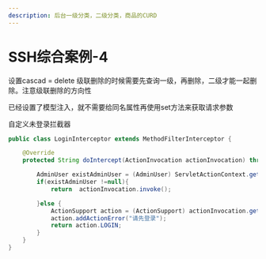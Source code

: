 ```yaml
---
description: 后台一级分类，二级分类，商品的CURD 
---
```


# SSH综合案例-4

设置cascad = delete 级联删除的时候需要先查询一级，再删除，二级才能一起删除。注意级联删除的方向性



已经设置了模型注入，就不需要给同名属性再使用set方法来获取请求参数


自定义未登录拦截器

```java
public class LoginInterceptor extends MethodFilterInterceptor {

    @Override
    protected String doIntercept(ActionInvocation actionInvocation) throws Exception {

        AdminUser existAdminUser = (AdminUser) ServletActionContext.getRequest().getSession().getAttribute("existAdminUser");
        if(existAdminUser !=null){
            return  actionInvocation.invoke();

        }else {
            ActionSupport action = (ActionSupport) actionInvocation.getAction();
            action.addActionError("请先登录");
            return action.LOGIN;
        }
    }
}
```